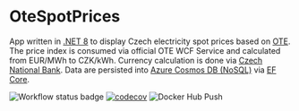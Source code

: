 # OteSpotPrices
App written in [.NET 8](https://learn.microsoft.com/en-us/dotnet/core/whats-new/dotnet-8) to display Czech electricity spot prices based on [OTE](https://www.ote-cr.cz/en/).
The price index is consumed via official OTE WCF Service and calculated from EUR/MWh to CZK/kWh.
Currency calculation is done via [Czech National Bank](https://www.cnb.cz/en/).
Data are persisted into [Azure Cosmos DB (NoSQL)](https://azure.microsoft.com/en-us/products/cosmos-db) via [EF Core](https://learn.microsoft.com/en-us/ef/core/get-started/overview/first-app).

![Workflow status badge](https://github.com/martin-david/OteSpotPrices/actions/workflows/build.yml/badge.svg)
[![codecov](https://codecov.io/github/martin-david/OteSpotPrices/graph/badge.svg?token=2K3534OXTC)](https://codecov.io/github/martin-david/OteSpotPrices)
![Docker Hub Push](https://github.com/martin-david/OteSpotPrices/actions/workflows/docker_ci.yml/badge.svg)
